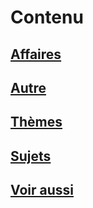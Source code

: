 # Contenu

## [Affaires](./affaires.md)
## [Autre](./autre.md)
## [Thèmes](./themes.md)
## [Sujets](./sujets.md)
## [Voir aussi](./voiraussi.md)
